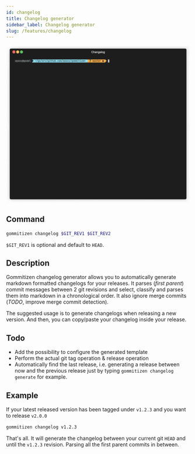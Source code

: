```yaml
---
id: changelog
title: Changelog generator
sidebar_label: Changelog generator
slug: /features/changelog
---
```


![Commit CLI gif](../static/img/gif/changelog.gif)

## Command

```bash
gommitizen changelog $GIT_REV1 $GIT_REV2
```

`$GIT_REV1` is optional and default to `HEAD`.

## Description

Gommitizen changelog generator allows you to automatically generate markdown formatted changelogs for your releases. It parses (_first parent_) commit messages between 2 git revisions and select, classify and parses them into markdown in a chronological order. It also ignore merge commits (_TODO_, improve merge commit detection).

The suggested usage is to generate changelogs when releasing a new version. And then, you can copy/paste your changelog inside your release.

## Todo

- Add the possibility to configure the generated template
- Perform the actual git tag operation & release operation
- Automatically find the last release, i.e. generating a release between now and the previous release just by typing `gommitizen changelog generate` for example.

## Example

If your latest released version has been tagged under `v1.2.3` and you want to release `v2.0.0`

```bash
gommitizen changelog v1.2.3
```

That's all. It will generate the changelog between your current git `HEAD` and until the `v1.2.3` revision. Parsing all the first parent commits in between.
